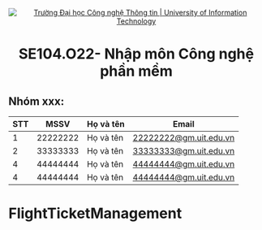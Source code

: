 <p align="center">
  <a href="https://www.uit.edu.vn/" title="Trường Đại học Công nghệ Thông tin" style="border: none;">
    <img src="https://i.imgur.com/WmMnSRt.png" alt="Trường Đại học Công nghệ Thông tin | University of Information Technology">
  </a>
</p>

<h1 align="center"><b>SE104.O22- Nhập môn Công nghệ phần mềm</b></h>

## Nhóm xxx:
|**STT**|**MSSV**|   **Họ và tên**  |       **Email**      |
|-------|--------|------------------|----------------------|
|   1   |22222222| Họ và tên        |22222222@gm.uit.edu.vn|
|   2   |33333333|   Họ và tên      |33333333@gm.uit.edu.vn|
|   4   |44444444|     Họ và tên    |44444444@gm.uit.edu.vn|
|   4   |44444444|     Họ và tên    |44444444@gm.uit.edu.vn|

# FlightTicketManagement
